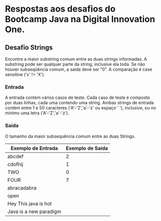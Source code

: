 # Respostas aos desafios do Bootcamp Java na Digital Innovation One.

## Desafio Strings

Encontre a maior substring comum entre as duas strings 
informadas. A substring pode ser qualquer parte 
da string, inclusive ela toda. Se não houver 
subseqüência comum, a saída deve ser “0”. A 
comparação é case sensitive ('x' != 'X').

### Entrada

A entrada contém vários casos de teste. Cada caso
de teste é composto por duas linhas, cada uma 
contendo uma string. Ambas strings de entrada 
contém entre 1 e 50 caracteres ('A'-'Z','a'-'z' 
ou espaço ' '), inclusive, ou no mínimo uma letra 
('A'-'Z','a'-'z').

### Saída

O tamanho da maior subsequência comum entre as 
duas Strings.

| Exemplo de Entrada | Exemplo de Saída |
| --- | --- |
|abcdef|2|
|cdofhij|1|
|TWO|0|
|FOUR|7|
|abracadabra|
|open|
|Hey This java is hot|
|Java is a new paradigm|



